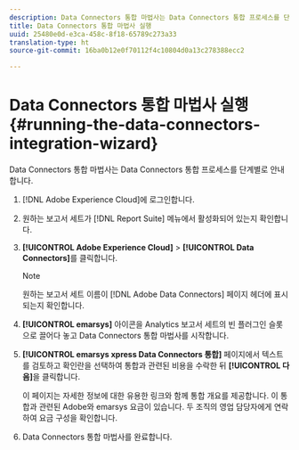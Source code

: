 ```yaml
---
description: Data Connectors 통합 마법사는 Data Connectors 통합 프로세스를 단계별로 안내합니다.
title: Data Connectors 통합 마법사 실행
uuid: 25480e0d-e3ca-458c-8f18-65789c273a33
translation-type: ht
source-git-commit: 16ba0b12e0f70112f4c10804d0a13c278388ecc2

---
```



# Data Connectors 통합 마법사 실행{#running-the-data-connectors-integration-wizard}

Data Connectors 통합 마법사는 Data Connectors 통합 프로세스를 단계별로 안내합니다.

1. [!DNL Adobe Experience Cloud]에 로그인합니다.
1. 원하는 보고서 세트가 [!DNL Report Suite] 메뉴에서 활성화되어 있는지 확인합니다.
1. **[!UICONTROL Adobe Experience Cloud]** > **[!UICONTROL Data Connectors]**&#x200B;를 클릭합니다.

   >[!NOTE]
   >
   >원하는 보고서 세트 이름이 [!DNL Adobe Data Connectors] 페이지 헤더에 표시되는지 확인합니다.

1. **[!UICONTROL emarsys]** 아이콘을 Analytics 보고서 세트의 빈 플러그인 슬롯으로 끌어다 놓고 Data Connectors 통합 마법사를 시작합니다.
1. **[!UICONTROL emarsys xpress Data Connectors 통합]** 페이지에서 텍스트를 검토하고 확인란을 선택하여 통합과 관련된 비용을 수락한 뒤 **[!UICONTROL 다음]**&#x200B;을 클릭합니다.

   이 페이지는 자세한 정보에 대한 유용한 링크와 함께 통합 개요를 제공합니다. 이 통합과 관련된 Adobe와 emarsys 요금이 있습니다. 두 조직의 영업 담당자에게 연락하여 요금 구성을 확인합니다.
1. Data Connectors 통합 마법사를 완료합니다.
